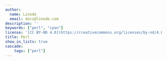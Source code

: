 ```yaml
---
author:
  name: Linode
  email: docs@linode.com
description: ''
keywords: ["perl", "cpan"]
license: '[CC BY-ND 4.0](https://creativecommons.org/licenses/by-nd/4.0)'
title: Perl
show_in_lists: true
cascade:
    tags: ["perl"]
---
```


